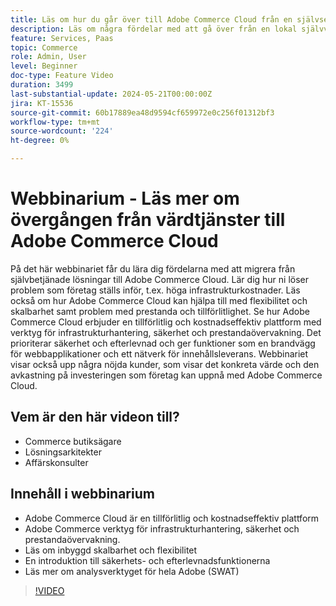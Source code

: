 ```yaml
---
title: Läs om hur du går över till Adobe Commerce Cloud från en självserverbaserad miljö
description: Läs om några fördelar med att gå över från en lokal självvärdslösning till Adobe Commerce Cloud. Adobe Commerce Cloud är en tillförlitlig och kostnadseffektiv plattform som erbjuder verktyg för infrastrukturhantering, säkerhet och prestandaövervakning, vilket ger ökad produktivitet.
feature: Services, Paas
topic: Commerce
role: Admin, User
level: Beginner
doc-type: Feature Video
duration: 3499
last-substantial-update: 2024-05-21T00:00:00Z
jira: KT-15536
source-git-commit: 60b17889ea48d9594cf659972e0c256f01312bf3
workflow-type: tm+mt
source-wordcount: '224'
ht-degree: 0%

---
```



# Webbinarium - Läs mer om övergången från värdtjänster till Adobe Commerce Cloud

På det här webbinariet får du lära dig fördelarna med att migrera från självbetjänade lösningar till Adobe Commerce Cloud. Lär dig hur ni löser problem som företag ställs inför, t.ex. höga infrastrukturkostnader.  Läs också om hur Adobe Commerce Cloud kan hjälpa till med flexibilitet och skalbarhet samt problem med prestanda och tillförlitlighet. &#x200B;Se hur Adobe Commerce Cloud erbjuder en tillförlitlig och kostnadseffektiv plattform med verktyg för infrastrukturhantering, säkerhet och prestandaövervakning. &#x200B;Det prioriterar säkerhet och efterlevnad och ger funktioner som en brandvägg för webbapplikationer och ett nätverk för innehållsleverans. Webbinariet visar också upp några nöjda kunder, som visar det konkreta värde och den avkastning på investeringen som företag kan uppnå med Adobe Commerce Cloud.

## Vem är den här videon till?

* Commerce butiksägare
* Lösningsarkitekter
* Affärskonsulter


## Innehåll i webbinarium

* Adobe Commerce Cloud är en tillförlitlig och kostnadseffektiv plattform
* Adobe Commerce verktyg för infrastrukturhantering, säkerhet och prestandaövervakning. &#x200B;
* Läs om inbyggd skalbarhet och flexibilitet
* En introduktion till säkerhets- och efterlevnadsfunktionerna
* Läs mer om analysverktyget för hela Adobe (SWAT)

>[!VIDEO](https://video.tv.adobe.com/v/3429251?learn=on)